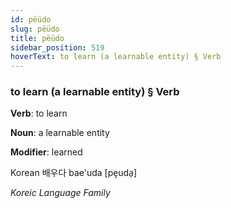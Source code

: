 ```yaml
---
id: pëüdo
slug: pëüdo
title: pëüdo
sidebar_position: 519
hoverText: to learn (a learnable entity) § Verb
---
```


### to learn (a learnable entity) § Verb

**Verb**: to learn

**Noun**: a learnable entity

**Modifier**: learned

Korean 배우다 bae'uda [pe̞uda̠]

*Koreic Language Family*